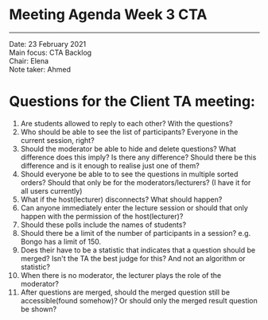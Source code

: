 # Meeting Agenda Week 3 CTA
---

Date:           23 February 2021\
Main focus:     CTA Backlog\
Chair:          Elena\
Note taker:     Ahmed

# Questions for the Client TA meeting: 
1. Are students allowed to reply to each other? With the questions? 
2. Who should be able to see the list of participants? Everyone in the current session, right? 
3. Should the moderator be able to hide and delete questions? What difference does this imply? Is there any difference? Should there be this difference and is it enough to realise just one of them? 
4. Should everyone be able to to see the questions in multiple sorted orders? Should that only be for the moderators/lecturers? (I have it for all users currently)
5. What if the host(lecturer) disconnects? What should happen? 
6. Can anyone immediately enter the lecture session or should that only happen with the permission of the host(lecturer)? 
7. Should these polls include the names of students? 
8. Should there be a limit of the number of participants in a session? e.g. Bongo has a limit of 150. 
9. Does their have to be a statistic that indicates that a question should be merged? Isn't the TA the best judge for this? And not an algorithm or statistic? 
10. When there is no moderator, the lecturer plays the role of the moderator? 
11. After questions are merged, should the merged question still be accessible(found somehow)? Or should only the merged result question be shown? 
